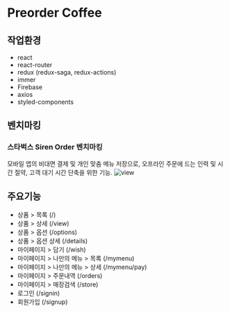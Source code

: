 # Preorder Coffee

## 작업환경

- react
- react-router
- redux (redux-saga, redux-actions)
- immer
- Firebase
- axios
- styled-components

## 벤치마킹

### 스타벅스 Siren Order 벤치마킹

모바일 앱의 비대면 결제 및 개인 맞춤 메뉴 저장으로, 오프라인 주문에 드는 인력 및 시간 절약, 고객 대기 시간 단축을 위한 기능.
![view](https://eunjoungpark.github.io/)

## 주요기능

- 상품 > 목록 (/)
- 상품 > 상세 (/view)
- 상품 > 옵션 (/options)
- 상품 > 옵션 상세 (/details)
- 마이페이지 > 담기 (/wish)
- 마이페이지 > 나만의 메뉴 > 목록 (/mymenu)
- 마이페이지 > 나만의 메뉴 > 상세 (/mymenu/pay)
- 마이페이지 > 주문내역 (/orders)
- 마이페이지 > 매장검색 (/store)
- 로그인 (/signin)
- 회원가입 (/signup)
